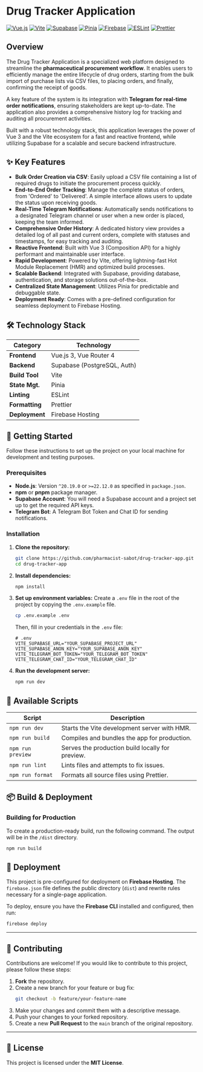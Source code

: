 # Drug Tracker Application

[![Vue.js](https://img.shields.io/badge/Vue.js-3-4FC08D?style=for-the-badge&logo=vue.js)](https://vuejs.org/)
[![Vite](https://img.shields.io/badge/Vite-5-646CFF?style=for-the-badge&logo=vite)](https://vitejs.dev/)
[![Supabase](https://img.shields.io/badge/Supabase-3FCF8E?style=for-the-badge&logo=supabase)](https://supabase.io/)
[![Pinia](https://img.shields.io/badge/Pinia-FFD859?style=for-the-badge&logo=pinia)](https://pinia.vuejs.org/)
[![Firebase](https://img.shields.io/badge/Firebase-Hosting-FFCA28?style=for-the-badge&logo=firebase)](https://firebase.google.com/)
[![ESLint](https://img.shields.io/badge/ESLint-4B32C3?style=for-the-badge&logo=eslint)](https://eslint.org/)
[![Prettier](https://img.shields.io/badge/Prettier-F7B93E?style=for-the-badge&logo=prettier)](https://prettier.io/)

## Overview

The Drug Tracker Application is a specialized web platform designed to streamline the **pharmaceutical procurement workflow**. It enables users to efficiently manage the entire lifecycle of drug orders, starting from the bulk import of purchase lists via CSV files, to placing orders, and finally, confirming the receipt of goods.

A key feature of the system is its integration with **Telegram for real-time order notifications**, ensuring stakeholders are kept up-to-date. The application also provides a comprehensive history log for tracking and auditing all procurement activities.

Built with a robust technology stack, this application leverages the power of Vue 3 and the Vite ecosystem for a fast and reactive frontend, while utilizing Supabase for a scalable and secure backend infrastructure.

## ✨ Key Features

*   **Bulk Order Creation via CSV**: Easily upload a CSV file containing a list of required drugs to initiate the procurement process quickly.
*   **End-to-End Order Tracking**: Manage the complete status of orders, from 'Ordered' to 'Delivered'. A simple interface allows users to update the status upon receiving goods.
*   **Real-Time Telegram Notifications**: Automatically sends notifications to a designated Telegram channel or user when a new order is placed, keeping the team informed.
*   **Comprehensive Order History**: A dedicated history view provides a detailed log of all past and current orders, complete with statuses and timestamps, for easy tracking and auditing.
*   **Reactive Frontend**: Built with Vue 3 (Composition API) for a highly performant and maintainable user interface.
*   **Rapid Development**: Powered by Vite, offering lightning-fast Hot Module Replacement (HMR) and optimized build processes.
*   **Scalable Backend**: Integrated with Supabase, providing database, authentication, and storage solutions out-of-the-box.
*   **Centralized State Management**: Utilizes Pinia for predictable and debuggable state.
*   **Deployment Ready**: Comes with a pre-defined configuration for seamless deployment to Firebase Hosting.

## 🛠️ Technology Stack

| Category      | Technology                                    |
| ------------- | --------------------------------------------- |
| **Frontend**  | Vue.js 3, Vue Router 4                        |
| **Backend**   | Supabase (PostgreSQL, Auth)                   |
| **Build Tool**| Vite                                          |
| **State Mgt.**| Pinia                                         |
| **Linting**   | ESLint                                        |
| **Formatting**| Prettier                                      |
| **Deployment**| Firebase Hosting                              |

## 🚀 Getting Started

Follow these instructions to set up the project on your local machine for development and testing purposes.

### Prerequisites

*   **Node.js**: Version `^20.19.0` or `>=22.12.0` as specified in `package.json`.
*   **npm** or **pnpm** package manager.
*   **Supabase Account**: You will need a Supabase account and a project set up to get the required API keys.
*   **Telegram Bot**: A Telegram Bot Token and Chat ID for sending notifications.

### Installation

1.  **Clone the repository:**
    ```bash
    git clone https://github.com/pharmacist-sabot/drug-tracker-app.git
    cd drug-tracker-app
    ```

2.  **Install dependencies:**
    ```bash
    npm install
    ```

3.  **Set up environment variables:**
    Create a `.env` file in the root of the project by copying the `.env.example` file.
    ```bash
    cp .env.example .env
    ```
    Then, fill in your credentials in the `.env` file:
    ```env
    # .env
    VITE_SUPABASE_URL="YOUR_SUPABASE_PROJECT_URL"
    VITE_SUPABASE_ANON_KEY="YOUR_SUPABASE_ANON_KEY"
    VITE_TELEGRAM_BOT_TOKEN="YOUR_TELEGRAM_BOT_TOKEN"
    VITE_TELEGRAM_CHAT_ID="YOUR_TELEGRAM_CHAT_ID"
    ```

4.  **Run the development server:**
    ```bash
    npm run dev
    ```

## 📜 Available Scripts

| Script        | Description                                           |
| ------------- | ----------------------------------------------------- |
| `npm run dev`     | Starts the Vite development server with HMR.        |
| `npm run build`   | Compiles and bundles the app for production.        |
| `npm run preview` | Serves the production build locally for preview.    |
| `npm run lint`    | Lints files and attempts to fix issues. |
| `npm run format`  | Formats all source files using Prettier.            |

## 📦 Build & Deployment

### Building for Production

To create a production-ready build, run the following command. The output will be in the `/dist` directory.

```bash
npm run build
```

## 🚀 Deployment

This project is pre-configured for deployment on **Firebase Hosting**. The `firebase.json` file defines the public directory (`dist`) and rewrite rules necessary for a single-page application.

To deploy, ensure you have the **Firebase CLI** installed and configured, then run:

```bash
firebase deploy
```

---

## 🤝 Contributing

Contributions are welcome! If you would like to contribute to this project, please follow these steps:

1. **Fork** the repository.
2. Create a new branch for your feature or bug fix:
   ```bash
   git checkout -b feature/your-feature-name
   ```
3. Make your changes and commit them with a descriptive message.
4. Push your changes to your forked repository.
5. Create a new **Pull Request** to the `main` branch of the original repository.

---

## 📄 License

This project is licensed under the **MIT License**.

